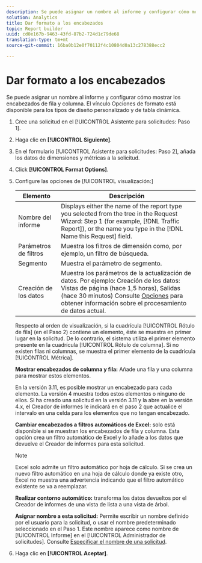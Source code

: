 ```yaml
---
description: Se puede asignar un nombre al informe y configurar cómo mostrar los encabezados de fila y columna. El vínculo Opciones de formato está disponible para los tipos de diseño personalizado y de tabla dinámica.
solution: Analytics
title: Dar formato a los encabezados
topic: Report builder
uuid: cd0e167b-9463-43fd-87b2-724d1c79de68
translation-type: tm+mt
source-git-commit: 16ba0b12e0f70112f4c10804d0a13c278388ecc2

---
```



# Dar formato a los encabezados

Se puede asignar un nombre al informe y configurar cómo mostrar los encabezados de fila y columna. El vínculo Opciones de formato está disponible para los tipos de diseño personalizado y de tabla dinámica.

1. Cree una solicitud en el [!UICONTROL Asistente para solicitudes: Paso 1].
1. Haga clic en **[!UICONTROL Siguiente]**.
1. En el formulario [!UICONTROL Asistente para solicitudes: Paso 2], añada los datos de dimensiones y métricas a la solicitud.
1. Click **[!UICONTROL Format Options]**.
1. Configure las opciones de [!UICONTROL visualización:]

   | Elemento | Descripción |
   |--- |--- |
   | Nombre del informe | Displays either the name of the report type you selected from the tree in the  Request Wizard: Step 1 (for example, [!DNL Traffic Report]), or the name you type in the [!DNL Name this Request] field. |
   | Parámetros de filtros | Muestra los filtros de dimensión como, por ejemplo, un filtro de búsqueda. |
   | Segmento | Muestra el parámetro de segmento. |
   | Creación de los datos | Muestra los parámetros de la actualización de datos. Por ejemplo:    Creación de los datos: Vistas de página (hace 1,5 horas), Salidas (hace 30 minutos) Consulte [Opciones](/help/analyze/report-builder/options.md) para obtener información sobre el procesamiento de datos actual. |

   Respecto al orden de visualización, si la cuadrícula [!UICONTROL Rótulo de fila] (en el Paso 2) contiene un elemento, éste se muestra en primer lugar en la solicitud. De lo contrario, el sistema utiliza el primer elemento presente en la cuadrícula [!UICONTROL Rótulo de columna]. Si no existen filas ni columnas, se muestra el primer elemento de la cuadrícula [!UICONTROL Métrica].

   **Mostrar encabezados de columna y fila:** Añade una fila y una columna para mostrar estos elementos.

   En la versión 3.11, es posible mostrar un encabezado para cada elemento. La versión 4 muestra todos estos elementos o ninguno de ellos. Si ha creado una solicitud en la versión 3.11 y la abre en la versión 4.x, el Creador de informes le indicará en el paso 2 que actualice el intervalo en una celda para los elementos que no tengan encabezado.

   **Cambiar encabezados a filtros automáticos de Excel:** solo está disponible si se muestran los encabezados de fila y columna. Esta opción crea un filtro automático de Excel y lo añade a los datos que devuelve el Creador de informes para esta solicitud.

   >[!NOTE]
   >
   >Excel solo admite un filtro automático por hoja de cálculo. Si se crea un nuevo filtro automático en una hoja de cálculo donde ya existe otro, Excel no muestra una advertencia indicando que el filtro automático existente se va a reemplazar.

   **Realizar contorno automático:** transforma los datos devueltos por el Creador de informes de una vista de lista a una vista de árbol.

   **Asignar nombre a esta solicitud:** Permite escribir un nombre definido por el usuario para la solicitud, o usar el nombre predeterminado seleccionado en el Paso 1. Este nombre aparece como nombre de [!UICONTROL Informe] en el [!UICONTROL Administrador de solicitudes]. Consulte [Especificar el nombre de una solicitud](/help/analyze/report-builder/layout/name-a-request.md).

1. Haga clic en **[!UICONTROL Aceptar]**.
